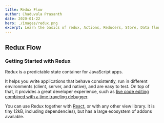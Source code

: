 ```yaml
---
title: Redux Flow
author: Chaduvula Prasanth
date: 2020-01-22
hero: ./images/redux.png
excerpt: Learn the basics of redux, Actions, Reducers, Store, Data flow and also code a simple counter in react by using redux
---
```


## Redux Flow

### Getting Started with Redux

Redux is a predictable state container for JavaScript apps.

It helps you write applications that behave consistently, run in different environments (client, server, and native), and are easy to test. On top of that, it provides a great developer experience, such as [live code editing combined with a time traveling debugger](https://github.com/reduxjs/redux-devtools).

You can use Redux together with [React](https://reactjs.org/), or with any other view library. It is tiny (2kB, including dependencies), but has a large ecosystem of addons available.
